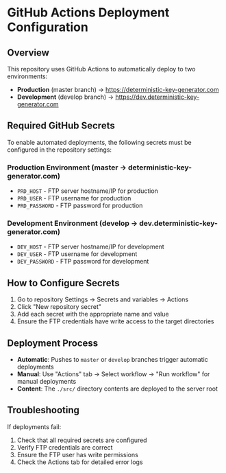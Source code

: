 # GitHub Actions Deployment Configuration

## Overview
This repository uses GitHub Actions to automatically deploy to two environments:
- **Production** (master branch) → https://deterministic-key-generator.com
- **Development** (develop branch) → https://dev.deterministic-key-generator.com

## Required GitHub Secrets

To enable automated deployments, the following secrets must be configured in the repository settings:

### Production Environment (master → deterministic-key-generator.com)
- `PRD_HOST` - FTP server hostname/IP for production
- `PRD_USER` - FTP username for production
- `PRD_PASSWORD` - FTP password for production

### Development Environment (develop → dev.deterministic-key-generator.com)
- `DEV_HOST` - FTP server hostname/IP for development
- `DEV_USER` - FTP username for development  
- `DEV_PASSWORD` - FTP password for development

## How to Configure Secrets

1. Go to repository Settings → Secrets and variables → Actions
2. Click "New repository secret"
3. Add each secret with the appropriate name and value
4. Ensure the FTP credentials have write access to the target directories

## Deployment Process

- **Automatic**: Pushes to `master` or `develop` branches trigger automatic deployments
- **Manual**: Use "Actions" tab → Select workflow → "Run workflow" for manual deployments
- **Content**: The `./src/` directory contents are deployed to the server root

## Troubleshooting

If deployments fail:
1. Check that all required secrets are configured
2. Verify FTP credentials are correct
3. Ensure the FTP user has write permissions
4. Check the Actions tab for detailed error logs